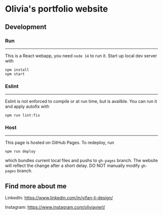 # Olivia's portfolio website

## Development

### Run
---
This is a React webapp, you need `node 14` to run it. Start up local dev server with

```
npm install
npm start
```

### Eslint
---
Eslint is not enforced to compile or at run time, but is availble. You can run it and apply autofix with
```
npm run lint:fix
```

### Host
---
This page is hosted on GitHub Pages. To redeploy, run
```
npm run deploy
```
which bundles current local files and pushs to `gh-pages` branch. The website will reflect the change after a short delay. DO NOT manually modify `gh-pages` branch.


## Find more about me

LinkedIn: <https://www.linkedin.com/in/yifan-li-design/>

Instagram: <https://www.instagram.com/oliviavierl/>

